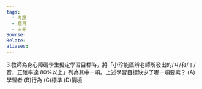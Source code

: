 ```yaml
---
tags:
  - 考題
  - 題目
  - 未完
Sourse:
Relate: 
aliases:
---
```

3.教師為身心障礙學生擬定學習目標時，將「小珍能區辨老師所發出的/ㄐ/和/ㄒ/音，正確率達 80%以上」列為其中一項。上述學習目標缺少了哪一項要素？
(A)學習者 (B)行為 (C)標準 (D)情境
